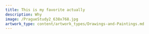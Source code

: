 ```yaml
---
title: This is my favorite actually
description: Why
image: /PragueStudy2_638x768.jpg
artwork_type: content/artwork_types/Drawings-and-Paintings.md
---
```


